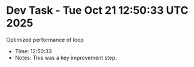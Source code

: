 # Dev Task - Tue Oct 21 12:50:33 UTC 2025
Optimized performance of loop
- Time: 12:50:33
- Notes: This was a key improvement step.
